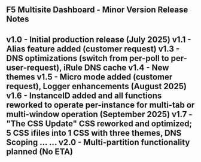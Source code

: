 ## F5 Multisite Dashboard  - Minor Version Release Notes

v1.0 - Initial production release (July 2025)
v1.1 - Alias feature added (customer request)
v1.3 - DNS optimizations (switch from per-poll to per-user-request), iRule DNS cache
v1.4 - New themes
v1.5 - Micro mode added (customer request), Logger enhancements (August 2025)
v1.6 - InstanceID added and all functions reworked to operate per-instance for multi-tab or multi-window operation (September 2025)
v1.7 - "The CSS Update" CSS reworked and optimized; 5 CSS ifiles into 1 CSS with three themes, DNS Scoping 
...
...
v2.0 - Multi-partition functionality planned (No ETA)
---
